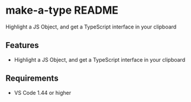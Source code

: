 # make-a-type README

Highlight a JS Object, and get a TypeScript interface in your clipboard

## Features

- Highlight a JS Object, and get a TypeScript interface in your clipboard

## Requirements

- VS Code 1.44 or higher
